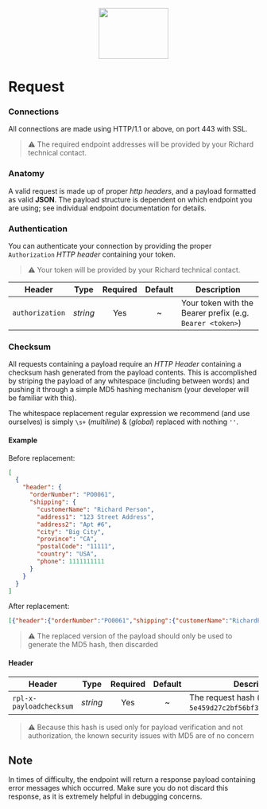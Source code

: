 <p align="center">
  <img width="140" height="102" src="https://gfs-na.richardphotolab.com/img/logo/rpl-logo.png">
</p>

# Request


### Connections

All connections are made using HTTP/1.1 or above, on port 443 with SSL.

> :warning: The required endpoint addresses will be provided by your Richard technical contact.

### Anatomy

A valid request is made up of proper _http headers_, and a payload formatted as valid **JSON**. The payload structure is dependent on which endpoint you are using; see individual endpoint documentation for details.


### Authentication

You can authenticate your connection by providing the proper `Authorization` _HTTP header_ containing your token.

> :warning: Your token will be provided by your Richard technical contact.

| Header          |        Type         | Required | Default | Description                                           |
| --------------- | :-----------------: | :------: | :-----: | ----------------------------------------------------- |
| `authorization` |      _string_       |   Yes    |    ~    | Your token with the Bearer prefix (e.g. `Bearer <token>`) |

### Checksum

All requests containing a payload require an _HTTP Header_ containing a checksum hash generated from the payload contents. This is accomplished by striping the payload of any whitespace (including between words) and pushing it through a simple MD5 hashing mechanism (your developer will be familiar with this).

The whitespace replacement regular expression we recommend (and use ourselves) is simply `\s+` (_multiline_) & (_global_) replaced with nothing `''`.

#### Example

Before replacement:

```json
[
  {
    "header": {
      "orderNumber": "PO0061",
      "shipping": {
        "customerName": "Richard Person",
        "address1": "123 Street Address",
        "address2": "Apt #6",
        "city": "Big City",
        "province": "CA",
        "postalCode": "11111",
        "country": "USA",
        "phone": 1111111111
      }
    }
  }
]
```

After replacement:

```json
[{"header":{"orderNumber":"PO0061","shipping":{"customerName":"RichardPerson","address1":"123StreetAddress","address2":"Apt#6","city":"BigCity","province":"CA","postalCode":"11111","country":"USA","phone":1111111111}}}]
```
> :warning: The replaced version of the payload should only be used to generate the MD5 hash, then discarded


#### Header

| Header                  |   Type   | Required | Default | Description                                                |
| ----------------------- | :------: | :------: | :-----: | ---------------------------------------------------------- |
| `rpl-x-payloadchecksum` | _string_ |   Yes    |    ~    | The request hash (e.g. `5e459d27c2bf56bf39adc9a968c59096`) |

> :warning: Because this hash is used only for payload verification and not authorization, the known security issues with MD5 are of no concern

## Note
In times of difficulty, the endpoint will return a response payload containing  error messages which occurred. Make sure you do not discard this response, as it is extremely helpful in debugging concerns.
